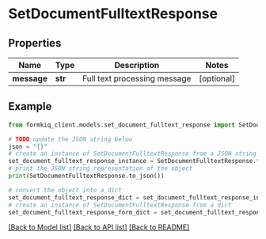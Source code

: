 # SetDocumentFulltextResponse


## Properties

Name | Type | Description | Notes
------------ | ------------- | ------------- | -------------
**message** | **str** | Full text processing message | [optional] 

## Example

```python
from formkiq_client.models.set_document_fulltext_response import SetDocumentFulltextResponse

# TODO update the JSON string below
json = "{}"
# create an instance of SetDocumentFulltextResponse from a JSON string
set_document_fulltext_response_instance = SetDocumentFulltextResponse.from_json(json)
# print the JSON string representation of the object
print(SetDocumentFulltextResponse.to_json())

# convert the object into a dict
set_document_fulltext_response_dict = set_document_fulltext_response_instance.to_dict()
# create an instance of SetDocumentFulltextResponse from a dict
set_document_fulltext_response_form_dict = set_document_fulltext_response.from_dict(set_document_fulltext_response_dict)
```
[[Back to Model list]](../README.md#documentation-for-models) [[Back to API list]](../README.md#documentation-for-api-endpoints) [[Back to README]](../README.md)


